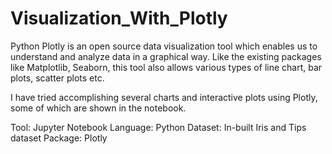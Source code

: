 # Visualization_With_Plotly

Python Plotly is an open source data visualization tool which enables us to understand and analyze data in a graphical way. Like the existing packages like Matplotlib, Seaborn, this tool also allows various types of line chart, bar plots, scatter plots etc.

I have tried accomplishing several charts and interactive plots using Plotly, some of which are shown in the notebook.

Tool: Jupyter Notebook
Language: Python
Dataset: In-built Iris and Tips dataset
Package: Plotly
